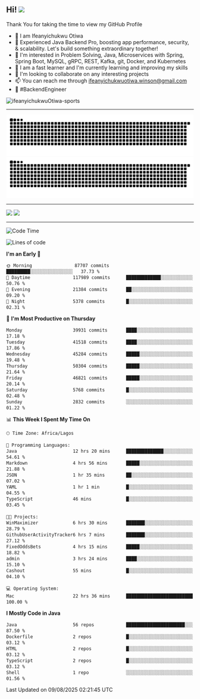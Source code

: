 <!-- BLOG-POST-LIST:START --><!-- BLOG-POST-LIST:END -->

## Hi! <img src="https://media.giphy.com/media/hvRJCLFzcasrR4ia7z/giphy.gif" width="4%"> 

Thank You for taking the time to view my GitHub Profile

- 👋 I am Ifeanyichukwu Otiwa
- 🚀 Experienced Java Backend Pro, boosting app performance, security, & scalability. Let's build something extraordinary together!
- 👀 I'm interested in Problem Solving, Java, Microservices with Spring, Spring Boot, MySQL, gRPC, REST, Kafka, git, Docker, and Kubernetes
- 🌱 I am a fast learner and I'm currently learning and improving my skills
- 💞️ I'm looking to collaborate on any interesting projects
- 📫 You can reach me through ifeanyichukwuotiwa.winson@gmail.com
- 🚀 #BackendEngineer

<p align="left" marginTop="10px"> <img src="https://komarev.com/ghpvc/?username=ifeanyichukwuOtiwa-sports&label=Profile%20views&color=0e75b6&style=for-the-badge" alt="ifeanyichukwuOtiwa-sports" /> </p>

***

<!--🐍📈SNAKEGRAPH / 🌐WEBSITE: https://github.com/Platane/snk -->
![github contribution grid snake animation](https://raw.githubusercontent.com/ifeanyichukwuOtiwa-sports/ifeanyichukwuOtiwa-sports/output/github-contribution-grid-snake-dark.svg#gh-dark-mode-only)![github contribution grid snake animation](https://raw.githubusercontent.com/ifeanyichukwuOtiwa-sports/ifeanyichukwuOtiwa-sports/output/github-contribution-grid-snake.svg#gh-light-mode-only)

***

<p float="left">
  <img float="left" src="https://github-readme-stats.vercel.app/api?username=ifeanyichukwuOtiwa-sports&count_private=true&include_all_commits=true&theme=react&show_icons=true" />
  <img float="right" src="https://github-readme-stats.vercel.app/api/top-langs/?username=ifeanyichukwuOtiwa-sports&layout=compact&show_icons=true&theme=react" /> 
</p>

***



<!--START_SECTION:waka-->
![Code Time](http://img.shields.io/badge/Code%20Time-4%2C052%20hrs%2053%20mins-blue)

![Lines of code](https://img.shields.io/badge/From%20Hello%20World%20I%27ve%20Written-63.3%20million%20lines%20of%20code-blue)

**I'm an Early 🐤** 

```text
🌞 Morning                87707 commits       █████████░░░░░░░░░░░░░░░░   37.73 % 
🌆 Daytime                117989 commits      █████████████░░░░░░░░░░░░   50.76 % 
🌃 Evening                21384 commits       ██░░░░░░░░░░░░░░░░░░░░░░░   09.20 % 
🌙 Night                  5378 commits        █░░░░░░░░░░░░░░░░░░░░░░░░   02.31 % 
```
📅 **I'm Most Productive on Thursday** 

```text
Monday                   39931 commits       ████░░░░░░░░░░░░░░░░░░░░░   17.18 % 
Tuesday                  41518 commits       ████░░░░░░░░░░░░░░░░░░░░░   17.86 % 
Wednesday                45284 commits       █████░░░░░░░░░░░░░░░░░░░░   19.48 % 
Thursday                 50304 commits       █████░░░░░░░░░░░░░░░░░░░░   21.64 % 
Friday                   46821 commits       █████░░░░░░░░░░░░░░░░░░░░   20.14 % 
Saturday                 5768 commits        █░░░░░░░░░░░░░░░░░░░░░░░░   02.48 % 
Sunday                   2832 commits        ░░░░░░░░░░░░░░░░░░░░░░░░░   01.22 % 
```


📊 **This Week I Spent My Time On** 

```text
🕑︎ Time Zone: Africa/Lagos

💬 Programming Languages: 
Java                     12 hrs 20 mins      ██████████████░░░░░░░░░░░   54.61 % 
Markdown                 4 hrs 56 mins       █████░░░░░░░░░░░░░░░░░░░░   21.88 % 
JSON                     1 hr 35 mins        ██░░░░░░░░░░░░░░░░░░░░░░░   07.02 % 
YAML                     1 hr 1 min          █░░░░░░░░░░░░░░░░░░░░░░░░   04.55 % 
TypeScript               46 mins             █░░░░░░░░░░░░░░░░░░░░░░░░   03.45 % 

🐱‍💻 Projects: 
WinMaximizer             6 hrs 30 mins       ███████░░░░░░░░░░░░░░░░░░   28.79 % 
GithubUserActivityTracker6 hrs 7 mins        ███████░░░░░░░░░░░░░░░░░░   27.12 % 
FixedOddsBets            4 hrs 15 mins       █████░░░░░░░░░░░░░░░░░░░░   18.82 % 
admin                    3 hrs 24 mins       ████░░░░░░░░░░░░░░░░░░░░░   15.10 % 
Cashout                  55 mins             █░░░░░░░░░░░░░░░░░░░░░░░░   04.10 % 

💻 Operating System: 
Mac                      22 hrs 36 mins      █████████████████████████   100.00 % 
```

**I Mostly Code in Java** 

```text
Java                     56 repos            ██████████████████████░░░   87.50 % 
Dockerfile               2 repos             █░░░░░░░░░░░░░░░░░░░░░░░░   03.12 % 
HTML                     2 repos             █░░░░░░░░░░░░░░░░░░░░░░░░   03.12 % 
TypeScript               2 repos             █░░░░░░░░░░░░░░░░░░░░░░░░   03.12 % 
Shell                    1 repo              ░░░░░░░░░░░░░░░░░░░░░░░░░   01.56 % 
```




 Last Updated on 09/08/2025 02:21:45 UTC
<!--END_SECTION:waka-->

<!--
<p align="center">
![trophy](https://github-profile-trophy.vercel.app/?username=ifeanyichukwuOtiwa-sports&theme=onedark) (https://github.com/ryo-ma/github-profile-trophy)
</p>
-->

<!---
ifeanyi-otiwa/ifeanyi-otiwa is a ✨ special ✨ repository because its `README.md` (this file) appears on your GitHub profile.
You can click the Preview link to take a look at your changes.
--->
